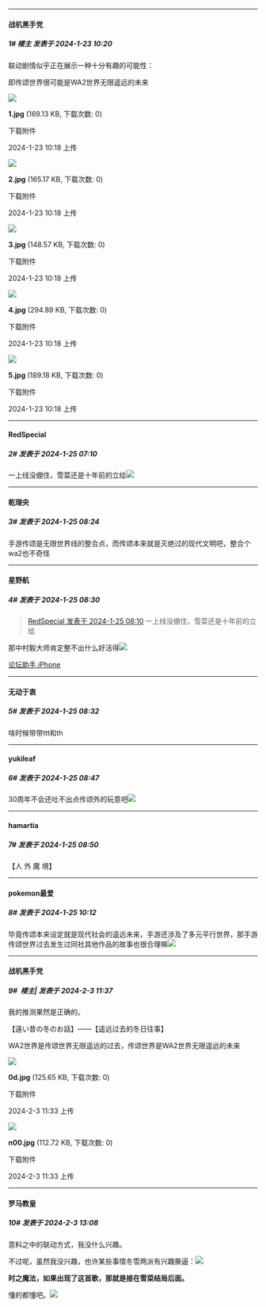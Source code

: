 
*****

####  战机黑手党  
##### 1#       楼主       发表于 2024-1-23 10:20

联动剧情似乎正在展示一种十分有趣的可能性：

即传颂世界很可能是WA2世界无限遥远的未来

<img src="https://img.saraba1st.com/forum/202401/23/101840c8bjj2j8b0gsbng0.jpg" referrerpolicy="no-referrer">

<strong>1.jpg</strong> (169.13 KB, 下载次数: 0)

下载附件

2024-1-23 10:18 上传

<img src="https://img.saraba1st.com/forum/202401/23/101841faz260c7p0e2t1q0.jpg" referrerpolicy="no-referrer">

<strong>2.jpg</strong> (165.17 KB, 下载次数: 0)

下载附件

2024-1-23 10:18 上传

<img src="https://img.saraba1st.com/forum/202401/23/101841djjak5ky2x92205g.jpg" referrerpolicy="no-referrer">

<strong>3.jpg</strong> (148.57 KB, 下载次数: 0)

下载附件

2024-1-23 10:18 上传

<img src="https://img.saraba1st.com/forum/202401/23/101842ru7u7ta7z77uk779.jpg" referrerpolicy="no-referrer">

<strong>4.jpg</strong> (294.89 KB, 下载次数: 0)

下载附件

2024-1-23 10:18 上传

<img src="https://img.saraba1st.com/forum/202401/23/101842qh79crij7emv87hh.jpg" referrerpolicy="no-referrer">

<strong>5.jpg</strong> (189.18 KB, 下载次数: 0)

下载附件

2024-1-23 10:18 上传

*****

####  RedSpecial  
##### 2#       发表于 2024-1-25 07:10

一上线没绷住，雪菜还是十年前的立绘<img src="https://static.saraba1st.com/image/smiley/face2017/002.png" referrerpolicy="no-referrer">

*****

####  乾理央  
##### 3#       发表于 2024-1-25 08:24

手游传颂是无限世界线的整合点，而传颂本来就是灭绝过的现代文明吧，整合个wa2也不奇怪

*****

####  星野航  
##### 4#       发表于 2024-1-25 08:30

<blockquote><a href="httphttps://bbs.saraba1st.com/2b/forum.php?mod=redirect&amp;goto=findpost&amp;pid=63765492&amp;ptid=2169162" target="_blank">RedSpecial 发表于 2024-1-25 08:10</a>
一上线没绷住，雪菜还是十年前的立绘</blockquote>
那中村毅大师肯定整不出什么好活得<img src="https://static.saraba1st.com/image/smiley/face2017/067.png" referrerpolicy="no-referrer">

[论坛助手,iPhone](https://bbs.saraba1st.com/2b/forum.php?mod=viewthread&amp;tid=2029836)

*****

####  无动于衷  
##### 5#       发表于 2024-1-25 08:32

啥时候带带ttt和th

*****

####  yukileaf  
##### 6#       发表于 2024-1-25 08:47

30周年不会还吐不出点传颂外的玩意吧<img src="https://static.saraba1st.com/image/smiley/face2017/049.png" referrerpolicy="no-referrer">

*****

####  hamartia  
##### 7#       发表于 2024-1-25 08:50

【人 外 魔 境】

*****

####  pokemon最爱  
##### 8#       发表于 2024-1-25 10:12

毕竟传颂本来设定就是现代社会的遥远未来，手游还涉及了多元平行世界，那手游传颂世界过去发生过同社其他作品的故事也很合理嘛<img src="https://static.saraba1st.com/image/smiley/face2017/067.png" referrerpolicy="no-referrer">

*****

####  战机黑手党  
##### 9#         楼主| 发表于 2024-2-3 11:37

我的推测果然是正确的。

【遠い昔の冬のお話】——【遥远过去的冬日往事】

WA2世界是传颂世界无限遥远的过去，传颂世界是WA2世界无限遥远的未来

<img src="https://img.saraba1st.com/forum/202402/03/113322fzzrpaf5nsaafrrw.jpg" referrerpolicy="no-referrer">

<strong>0d.jpg</strong> (125.65 KB, 下载次数: 0)

下载附件

2024-2-3 11:33 上传

<img src="https://img.saraba1st.com/forum/202402/03/113323r1cxc0bpena0e0x6.jpg" referrerpolicy="no-referrer">

<strong>n00.jpg</strong> (112.72 KB, 下载次数: 0)

下载附件

2024-2-3 11:33 上传

*****

####  罗马教皇  
##### 10#       发表于 2024-2-3 13:08

意料之中的联动方式，我没什么兴趣。

不过呢，虽然我没兴趣，也许某些事情冬雪两派有兴趣撕逼：<img src="https://static.saraba1st.com/image/smiley/face2017/066.png" referrerpolicy="no-referrer">

<strong>时之魔法，如果出现了这首歌，那就是接在雪菜结局后面。</strong>

懂的都懂吧。<img src="https://static.saraba1st.com/image/smiley/face2017/035.png" referrerpolicy="no-referrer">

